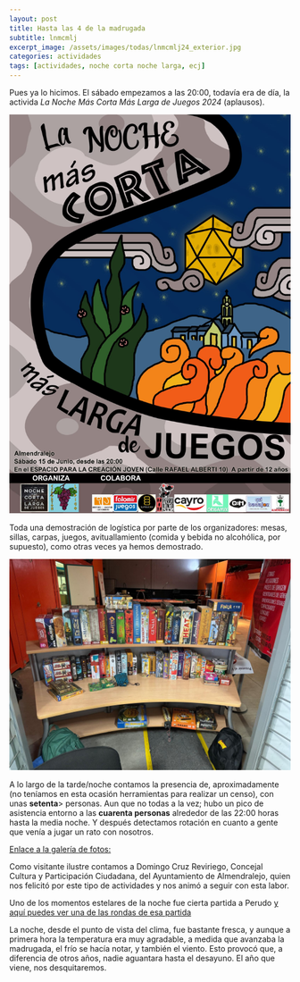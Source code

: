 ```yaml
---
layout: post
title: Hasta las 4 de la madrugada
subtitle: lnmcmlj
excerpt_image: /assets/images/todas/lnmcmlj24_exterior.jpg
categories: actividades
tags: [actividades, noche corta noche larga, ecj]
---
```


Pues ya lo hicimos. El sábado empezamos a las 20:00, todavía era de día, la activida <i>La Noche Más Corta Más Larga de Juegos 2024</i> (aplausos).

![lnmcmlj](/assets/images/todas/cartel_lnmcmlj2024.jpg)

Toda una demostración de logística por parte de los organizadores: mesas, sillas, carpas, juegos, avituallamiento (comida y bebida no alcohólica, por supuesto), como otras veces ya hemos demostrado.

![lnmcmlj](/assets/images/todas/lnmcmlj24_ludoteca.jpg)

A lo largo de la tarde/noche contamos la presencia de, aproximadamente (no teníamos en esta ocasión herramientas para realizar un censo), con unas <b>setenta</b>> personas. Aun que no todas a la vez; hubo un pico de asistencia entorno a las <b>cuarenta personas</b> alrededor de las 22:00 horas hasta la media noche. Y después detectamos rotación en cuanto a gente que venía a jugar un rato con nosotros.

[Enlace a la galería de fotos: ](https://drive.google.com/drive/folders/13-thz3zGRWo-EfbCh9fAXT4O287ap5NX)

Como visitante ilustre contamos a Domingo Cruz Reviriego, Concejal Cultura y Participación Ciudadana, del Ayuntamiento de Almendralejo, quien nos felicitó por este tipo de actividades y nos animó a seguir con esta labor.

Uno de los momentos estelares de la noche fue cierta partida a Perudo [y aquí puedes ver una de las rondas de esa partida](https://drive.google.com/file/d/1yBEtPbZHoQ_o3_owMIx_iiRVLVoX9u46/view?usp=drive_link)

La noche, desde el punto de vista del clima, fue bastante fresca, y aunque a primera hora la temperatura era muy agradable, a medida que avanzaba la madrugada, el frío se hacía notar, y también el viento. Esto provocó que, a diferencia de otros años, nadie aguantara hasta el desayuno. El año que viene, nos desquitaremos.


